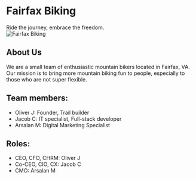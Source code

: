 # Fairfax Biking
Ride the journey, embrace the freedom.
<br>
![Fairfax Biking](https://github.com/user-attachments/assets/5719a171-fade-48c6-9e6a-70138d658740)

## About Us
We are a small team of enthusiastic mountain bikers located in Fairfax, VA. Our mission is to bring more mountain biking fun to people, especially to those who are not super flexible.

## Team members:
- Oliver J: Founder, Trail builder
- Jacob C: IT specialist, Full-stack developer
- Arsalan M: Digital Marketing Specialist

## Roles:
- CEO, CFO, CHRM: Oliver J
- Co-CEO, CIO, CX: Jacob C
- CMO: Arsalan M

